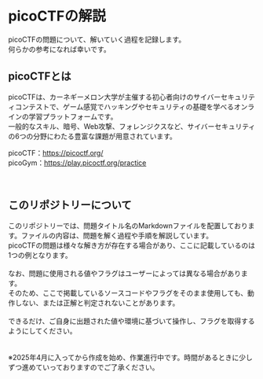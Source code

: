 # picoCTFの解説
picoCTFの問題について、解いていく過程を記録します。  
何らかの参考になれば幸いです。  

## picoCTFとは
picoCTFは、カーネギーメロン大学が主催する初心者向けのサイバーセキュリティコンテストで、ゲーム感覚でハッキングやセキュリティの基礎を学べるオンラインの学習プラットフォームです。  
一般的なスキル、暗号、Web攻撃、フォレンジクスなど、サイバーセキュリティの6つの分野にわたる豊富な課題が用意されています。  


picoCTF：https://picoctf.org/  
picoGym：https://play.picoctf.org/practice  

<br>

## このリポジトリーについて
このリポジトリーでは、問題タイトル名のMarkdownファイルを配置しております。ファイルの内容は、問題を解く過程や手順を解説しています。  
picoCTFの問題は様々な解き方が存在する場合があり、ここに記載しているのは1つの例となります。  
<br>
なお、問題に使用される値やフラグはユーザーによっては異なる場合があります。  
そのため、ここで掲載しているソースコードやフラグをそのまま使用しても、動作しない、または正解と判定されないことがあります。  
<br>
できるだけ、ご自身に出題された値や環境に基づいて操作し、フラグを取得するようにしてください。  
<br>
<br>
※2025年4月に入ってから作成を始め、作業進行中です。時間があるときに少しずつ進めていっておりますのでご了承ください。  
